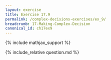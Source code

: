 ```yaml
---
layout: exercise
title: Exercise 17.9
permalink: /complex-decisions-exercises/ex_9/
breadcrumb: 17-Making-Complex-Decision
canonical_id: ch17ex9
---
```


{% include mathjax_support %}
<div id="hiddden">{% include_relative question.md %}</div>